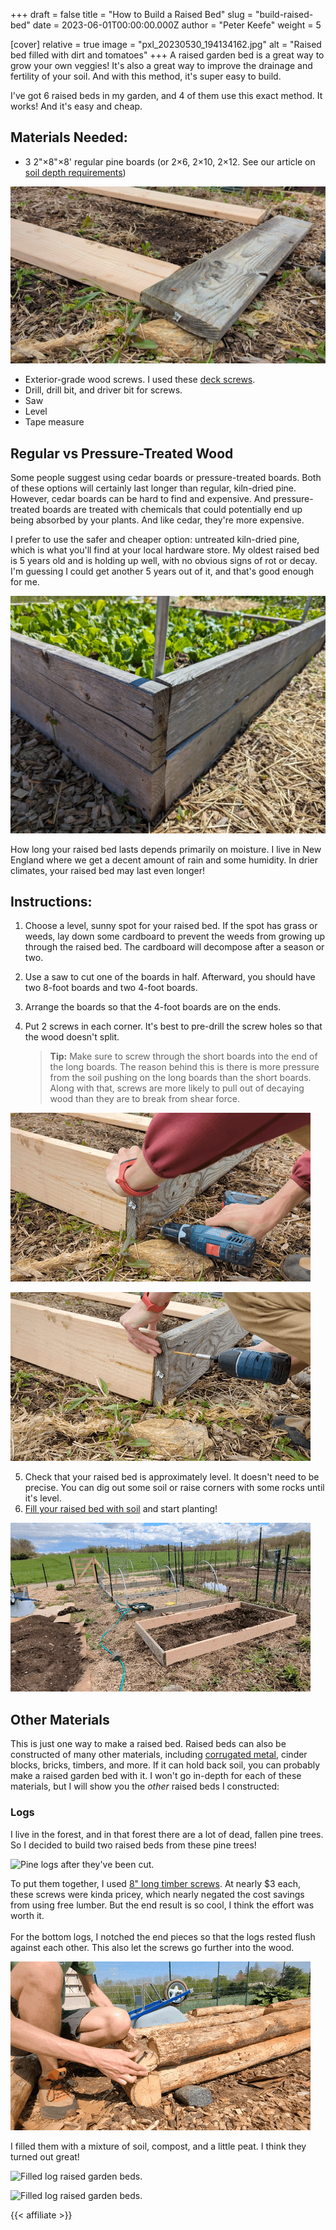 +++
draft = false
title = "How to Build a Raised Bed"
slug = "build-raised-bed"
date = 2023-06-01T00:00:00.000Z
author = "Peter Keefe"
weight = 5

[cover]
relative = true
image = "pxl_20230530_194134162.jpg"
alt = "Raised bed filled with dirt and tomatoes"
+++
A raised garden bed is a great way to grow your own veggies! It's also a great way to improve the drainage and fertility of your soil. And with this method, it's super easy to build.

I've got 6 raised beds in my garden, and 4 of them use this exact method. It works! And it's easy and cheap.

## Materials Needed:

* 3 2"×8"×8' regular pine boards (or 2×6, 2×10, 2×12. See our article on [soil depth requirements](../soil-depth-requirements/))

![Three pine boards laying on the ground.](vlcsnap-2023-05-31-09h56m10s271.png "Regular, kiln-dried boards are great for building raised beds. Even old boards like the one in the photo.")

* Exterior-grade wood screws. I used these [deck screws](https://www.amazon.com/Deck-Plus-Screws-Exterior-48416/dp/B0100ICU22).
* Drill, drill bit, and driver bit for screws.
* Saw
* Level
* Tape measure

## Regular vs Pressure-Treated Wood

Some people suggest using cedar boards or pressure-treated boards. Both of these options will certainly last longer than regular, kiln-dried pine. However, cedar boards can be hard to find and expensive. And pressure-treated boards are treated with chemicals that could potentially end up being absorbed by your plants. And like cedar, they're more expensive. 

I prefer to use the safer and cheaper option: untreated kiln-dried pine, which is what you'll find at your local hardware store. My oldest raised bed is 5 years old and is holding up well, with no obvious signs of rot or decay. I'm guessing I could get another 5 years out of it, and that's good enough for me. 

![My five year old raised garden bed](PXL_20230531_191549574.jpg "My oldest raised garden bed which is still in pretty good shape. The wood has split a bit, but it's still very sturdy. It's a two-layer version of this design, with a middle cross-brace to keep the taller sides from bowing outwards.")

How long your raised bed lasts depends primarily on moisture. I live in New England where we get a decent amount of rain and some humidity. In drier climates, your raised bed may last even longer!

## Instructions:

1. Choose a level, sunny spot for your raised bed. If the spot has grass or weeds, lay down some cardboard to prevent the weeds from growing up through the raised bed. The cardboard will decompose after a season or two.
2. Use a saw to cut one of the boards in half. Afterward, you should have two 8-foot boards and two 4-foot boards. 
3. Arrange the boards so that the 4-foot boards are on the ends. 
4. Put 2 screws in each corner. It's best to pre-drill the screw holes so that the wood doesn't split.

   > **Tip:** Make sure to screw through the short boards into the end of the long boards. The reason behind this is there is more pressure from the soil pushing on the long boards than the short boards. Along with that, screws are more likely to pull out of decaying wood than they are to break from shear force.

![Video of predrilling the wood.](drill-wood-shorter-no-dither.gif "Predrilling the holes for the screws.")

![Video of screwing the wood.](screw-wood-2.gif "Screwing together the boards.")

5. Check that your raised bed is approximately level. It doesn't need to be precise. You can dig out some soil or raise corners with some rocks until it's level.
6. [Fill your raised bed with soil](../soil-options-for-raised-bed-gardening/) and start planting!

![Filling the bed with soil.](filling-soil.gif "Fill the new bed with soil!")

## Other Materials

This is just one way to make a raised bed. Raised beds can also be constructed of many other materials, including [corrugated metal](https://www.amazon.com/VEGEGA-Zinc-Aluminum-Magnesium-Stainless-Planting-Vegetables/dp/B09WGLSLB7), cinder blocks, bricks, timbers, and more. If it can hold back soil, you can probably make a raised garden bed with it. I won't go in-depth for each of these materials, but I will show you the *other* raised beds I constructed:

### Logs

I live in the forest, and in that forest there are a lot of dead, fallen pine trees. So I decided to build two raised beds from these pine trees!

![Pine logs after they've been cut.](pxl_20230506_181318764.jpg "I spent the weekend being a lumberjack. Chainsaws are pretty fun, it turns out 😉.")

To put them together, I used [8" long timber screws](https://www.amazon.com/FastenMaster-TimberLok-Coat-Structural-Screws/dp/B07TNQ3MCY). At nearly $3 each, these screws were kinda pricey, which nearly negated the cost savings from using free lumber. But the end result is so cool, I think the effort was worth it.\
\
For the bottom logs, I notched the end pieces so that the logs rested flush against each other. This also let the screws go further into the wood.

![Screwing together the logs with timber screws.](log-screw.gif "Screwing together the logs with timber screws.")

I filled them with a mixture of soil, compost, and a little peat. I think they turned out great!

![Filled log raised garden beds.](PXL_20230531_183308882.jpg "The completed raised garden beds, made of pine logs 🪵")

![Filled log raised garden beds.](pxl_20230530_194204633.jpg "If you're curious about the arch, stay tuned for a future article!")

{{< affiliate >}}